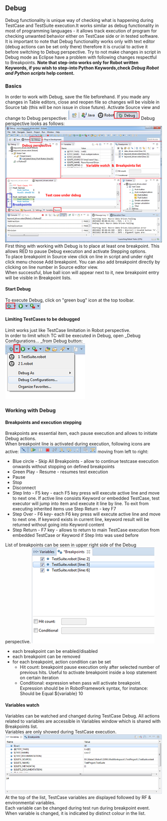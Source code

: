 ## Debug

Debug functionality is unique way of checking what is happening during
TestCase and TestSuite execution.It works similar as debug functionality in
most of programming languages - it allows track execution of program for
checking unwanted behavior either on TestCase side or in tested software. It
is important to note that Debug functionality works only with text editor
(debug actions can be set only there) therefore it is crucial to active it
before switching to Debug perspective.  Try to not make changes in script in
Debug mode as Eclipse have a problem with following changes respectful to
Breakpoints. **Note that step-into works only for Robot written Keywords, if
you wish to step-into Python Keywords,check _Debug Robot and Python scripts_
help content.**

### Basics

In order to work with Debug, save the file beforehand. If you made any changes
in Table editors, close and reopen file so changes will be visible in Source
tab (this will be non issue in close future). Activate Source view and change
to Debug perspective: ![](debug/debug_1.png) Debug perspective looks as
follows: ![](debug/debug_2.png) First thing with working with Debug is to
place at least one breakpoint. This allows RED to pause Debug execution and
activate Stepping options.  
To place breakpoint in Source view click on line in script and under right
click menu choose Add breakpoint. You can also add breakpoint directly by
clicking on line number in Source editor view.  
When successful, blue ball icon will appear next to it, new breakpoint entry
will be visible in Breakpoint lists.  

####  Start Debug

To execute Debug, click on "green bug" icon at the top toolbar.
![](debug/debug_3.png)

#### Limiting TestCases to be debugged

Limit works just like TestCase limitation in Robot perspective.  
In order to limit which TC will be executed in Debug, open _Debug
Configurations... _from Debug button: ![](debug/debug_4.png)

### Working with Debug

#### Breakpoints and execution stepping

Breakpoints are essential item, each pause execution and allows to initiate
Debug actions.  
When breakpoint line is activated during execution, following icons are
active: ![](debug/debug_5.png) moving from left to right:

  * Blue circle - Skip All Breakpoints - allow to continue testcase execution onwards without stopping on defined breakpoints
  * Green Play - Resume - resumes test execution
  * Pause
  * Stop
  * Disconnect
  * Step Into - F5 key - each F5 key press will execute active line and move to next one. If active line consists Keyword or embedded TestCase, test executor will jump into item and execute it line by line. To exit from executing inherited items use Step Return - key F7
  * Step Over - F6 key- each F6 key press will execute active line and move to next one. If keyword exists in current line, keyword result will be returned without going into Keyword content
  * Step Return - F7 key - allows to return to main TestCase execution from embedded TestCase or Keyword if Step Into was used before

List of breakpoints can be seen in upper right side of the Debug perspective.
![](debug/break_1.png)

  * each breakpoint can be enabled/disabled
  * each breakpoint can be removed
  * for each breakpoint, action condition can be set
    * Hit count: breakpoint pause execution only after selected number of previous hits. Useful to activate breakpoint inside a loop statement on certain iteration
    * Conditional: expression when pass will activate breakpoint. Expression should be in RobotFramework syntax, for instance: Should be Equal ${variable} 10 

#### Variables watch

Variables can be watched and changed during TestCase Debug. All actions
related to variables are accessible in Variables window which is shared with
Breakpoints list.  
Variables are only showed during TestCase execution. ![](debug/var_1.png) At
the top of the list, TestCase variables are displayed followed by RF &
environmental variables.  
Each variable can be changed during test run during breakpoint event.  
When variable is changed, it is indicated by distinct colour in the list.

